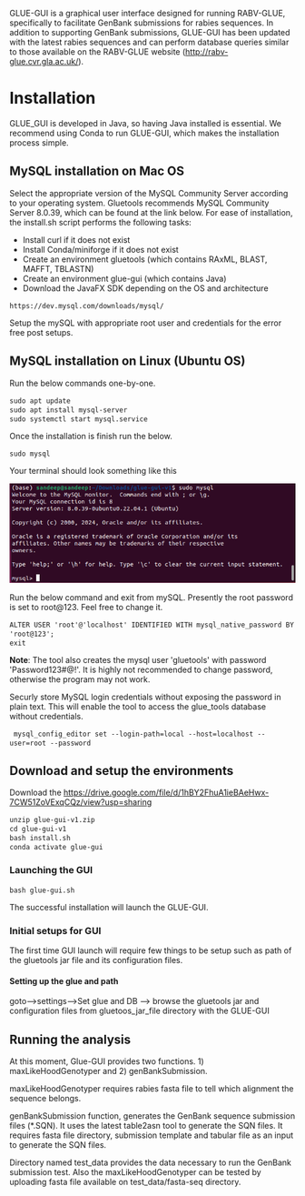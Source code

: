 GLUE-GUI is a graphical user interface designed for running RABV-GLUE, specifically to facilitate GenBank submissions for rabies sequences. In addition to supporting GenBank submissions, GLUE-GUI has been updated with the latest rabies sequences and can perform database queries similar to those available on the RABV-GLUE website (http://rabv-glue.cvr.gla.ac.uk/).

# Installation
GLUE_GUI is developed in Java, so having Java installed is essential. We recommend using Conda to run GLUE-GUI, which makes the installation process simple.

## MySQL installation on Mac OS
Select the appropriate version of the MySQL Community Server according to your operating system. Gluetools recommends MySQL Community Server 8.0.39, which can be found at the link below. For ease of installation, the install.sh script performs the following tasks:
- Install curl if it does not exist
- Install Conda/miniforge if it does not exist
- Create an environment gluetools (which contains RAxML, BLAST, MAFFT, TBLASTN)
- Create an environment glue-gui (which contains Java)
- Download the JavaFX SDK depending on the OS and architecture

```shell
https://dev.mysql.com/downloads/mysql/
```
Setup the mySQL with appropriate root user and credentials for the error free post setups.

## MySQL installation on Linux (Ubuntu OS)
Run the below commands one-by-one.

```shell
sudo apt update
sudo apt install mysql-server
sudo systemctl start mysql.service
```

Once the installation is finish run the below.
```shell
sudo mysql
```

Your terminal should look something like this

![Alt text](img/sudo_mysql.png)

Run the below command and exit from mySQL. Presently the root password is set to root@123. Feel free to change it. 
```shell
ALTER USER 'root'@'localhost' IDENTIFIED WITH mysql_native_password BY 'root@123';
exit
```
<b>Note</b>: The tool also creates the mysql user 'gluetools' with password 'Password123#@!'. It is highly not recommended to change password, otherwise the program may not work.

Securly store MySQL login credentials without exposing the password in plain text. This will enable the tool to access the glue_tools database without credentials.

```shell
 mysql_config_editor set --login-path=local --host=localhost --user=root --password
```
## Download and setup the environments

Download the https://drive.google.com/file/d/1hBY2FhuA1ieBAeHwx-7CW51ZoVExqCQz/view?usp=sharing
```shell
unzip glue-gui-v1.zip
cd glue-gui-v1
bash install.sh
conda activate glue-gui
```

### Launching the GUI
```shell
bash glue-gui.sh
```

The successful installation will launch the GLUE-GUI. 

### Initial setups for GUI

The first time GUI launch will require few things to be setup such as path of the gluetools jar file and its configuration files.

#### Setting up the glue and path
goto-->settings-->Set glue and DB --> browse the gluetools jar and configuration files from gluetoos_jar_file directory with the GLUE-GUI

## Running the analysis
At this moment, Glue-GUI provides two functions. 1) maxLikeHoodGenotyper and 2) genBankSubmission. 

maxLikeHoodGenotyper requires rabies fasta file to tell which alignment the sequence belongs. 

genBankSubmission function, generates the GenBank sequence submission files (*.SQN). It uses the latest table2asn tool to generate the SQN files. It requires fasta file directory, submission template and tabular file as an input to generate the SQN files.

Directory named test_data provides the data necessary to run the GenBank submission test. Also the maxLikeHoodGenotyper can be tested by uploading fasta file available on test_data/fasta-seq directory. 




